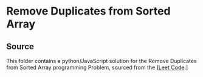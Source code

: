 # Remove Duplicates from Sorted Array

## Source
This folder contains a python/JavaScript solution for the Remove Duplicates from Sorted Array programming Problem, sourced from the [[Leet Code](https://leetcode.com/problems/drop-duplicate-rows/description/).]

